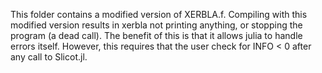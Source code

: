 This folder contains a modified version of XERBLA.f. Compiling with this modified version results in xerbla not printing anything, or stopping the program (a dead call). The benefit of this is that it allows julia to handle errors itself. However, this requires that the user check for INFO < 0 after any call to Slicot.jl. 
